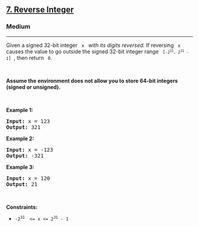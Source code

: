 <h2>
    <a href="https://leetcode.com/problems/reverse-integer">
        7. Reverse Integer
    </a>
</h2>

<h3>Medium</h3>
<hr>
<p>Given a signed 32-bit integer <code> x </code> <em> with its digits reversed. </em> If reversing <code> x </code> causes the value to go outside the signed 32-bit integer range <code> [<code>-2<sup>31</sup>, 2<sup>31</sup> - 1</code>] </code>, then return <code> 0</code>.</p>

<p>&nbsp;</p>
<p><strong>Assume the environment does not allow you to store 64-bit integers (signed or unsigned).</strong></p>



<p>&nbsp;</p>
<p><strong class="example">Example 1:</strong></p>

<pre>
<strong>Input:</strong> x = 123
<strong>Output:</strong> 321
</pre>

<p><strong class="example">Example 2:</strong></p>

<pre>
<strong>Input:</strong> x = -123
<strong>Output:</strong> -321
</pre>

<p><strong class="example">Example 3:</strong></p>

<pre>
<strong>Input:</strong> x = 120
<strong>Output:</strong> 21
</pre>


<p>&nbsp;</p>
<p><strong>Constraints:</strong></p>

<ul>
	<li><code>-2<sup>31 </sup> &lt;= x &lt;= 2<sup>31</sup> - 1</code></li>
</ul>